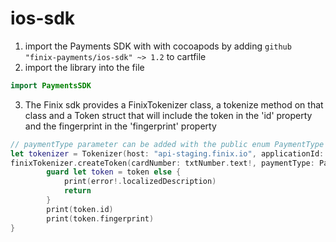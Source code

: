 
# ios-sdk

1. import the Payments SDK with with cocoapods by adding `github "finix-payments/ios-sdk" ~> 1.2` to cartfile
2. import the library into the file
```swift
import PaymentsSDK
```
3. The Finix sdk provides a FinixTokenizer class, a tokenize method on that class and a Token struct that will include the token in the 'id' property and the fingerprint in the 'fingerprint' property
```swift 
// paymentType parameter can be added with the public enum PaymentType from the library
let tokenizer = Tokenizer(host: "api-staging.finix.io", applicationId: "AP2kL9QSWYJGpuAtYYnK5cZY")
finixTokenizer.createToken(cardNumber: txtNumber.text!, paymentType: PaymentType.PAYMENT_CARD, expMonth: 12, expYear: 2021) { (token, error) in
        guard let token = token else {
            print(error!.localizedDescription)
            return
        }
        print(token.id)
        print(token.fingerprint)
}
```
